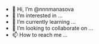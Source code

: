 - 👋 Hi, I’m @nnnmanasova
- 👀 I’m interested in ...
- 🌱 I’m currently learning ...
- 💞️ I’m looking to collaborate on ...
- 📫 How to reach me ...

<!---
nnnmanasova/nnnmanasova is a ✨ special ✨ repository because its `README.md` (this file) appears on your GitHub profile.
You can click the Preview link to take a look at your changes.
--->
